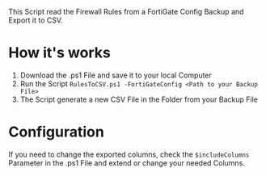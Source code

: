 This Script read the Firewall Rules from a FortiGate Config Backup and Export it to CSV.

# How it's works
1. Download the .ps1 File and save it to your local Computer
2. Run the Script
`RulesToCSV.ps1 -FortiGateConfig <Path to your Backup File>`
3. The Script generate a new CSV File in the Folder from your Backup File

# Configuration
If you need to change the exported columns, check the `$includeColumns` Parameter in the .ps1 File and extend or change your needed Columns.
